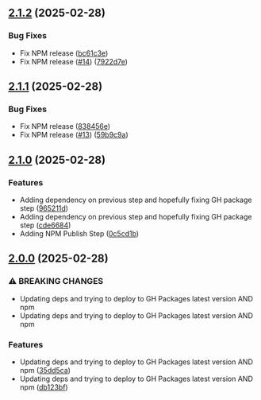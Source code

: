 ## [2.1.2](https://github.com/incutonez/eslint-plugin/compare/v2.1.1...v2.1.2) (2025-02-28)

### Bug Fixes

* Fix NPM release ([bc61c3e](https://github.com/incutonez/eslint-plugin/commit/bc61c3e26840bb23c7aaf9fb26e8cc0b904fcaca))
* Fix NPM release ([#14](https://github.com/incutonez/eslint-plugin/issues/14)) ([7922d7e](https://github.com/incutonez/eslint-plugin/commit/7922d7e8feb1cbf077f9f12735c96099663a52aa))

## [2.1.1](https://github.com/incutonez/eslint-plugin/compare/v2.1.0...v2.1.1) (2025-02-28)

### Bug Fixes

* Fix NPM release ([838456e](https://github.com/incutonez/eslint-plugin/commit/838456eb529bb7e125ec5b4190a6c819cf5d001b))
* Fix NPM release ([#13](https://github.com/incutonez/eslint-plugin/issues/13)) ([59b9c9a](https://github.com/incutonez/eslint-plugin/commit/59b9c9a3bfb8a329ff2188554d7a407b4140b372))

## [2.1.0](https://github.com/incutonez/eslint-plugin/compare/v2.0.0...v2.1.0) (2025-02-28)

### Features

* Adding dependency on previous step and hopefully fixing GH package step ([965211d](https://github.com/incutonez/eslint-plugin/commit/965211dcc261cac3fdbaaaf22fc145bdfb091980))
* Adding dependency on previous step and hopefully fixing GH package step ([cde6684](https://github.com/incutonez/eslint-plugin/commit/cde6684faaa60f8abbb20e4226b3660f1c956d3d))
* Adding NPM Publish Step ([0c5cd1b](https://github.com/incutonez/eslint-plugin/commit/0c5cd1b2292e2c8da4d4cf232540824fc905b3cc))

## [2.0.0](https://github.com/incutonez/eslint-plugin/compare/v1.1.4...v2.0.0) (2025-02-28)

### ⚠ BREAKING CHANGES

* Updating deps and trying to deploy to GH Packages latest version AND npm
* Updating deps and trying to deploy to GH Packages latest version AND npm

### Features

* Updating deps and trying to deploy to GH Packages latest version AND npm ([35dd5ca](https://github.com/incutonez/eslint-plugin/commit/35dd5cad2c8bef28debf12901c72f3eb7932dd90))
* Updating deps and trying to deploy to GH Packages latest version AND npm ([db123bf](https://github.com/incutonez/eslint-plugin/commit/db123bfcfc39dcd4b344eec5d6ae498726c27df8))
